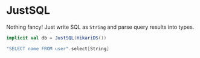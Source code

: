 # JustSQL

Nothing fancy! Just write SQL as `String` and parse query results into types.

```scala
implicit val db = JustSQL(HikariDS())

"SELECT name FROM user".select[String]
```
